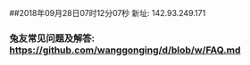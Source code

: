 ##2018年09月28日07时12分07秒 新址: 142.93.249.171
### 兔友常见问题及解答: https://github.com/wanggonging/d/blob/w/FAQ.md
